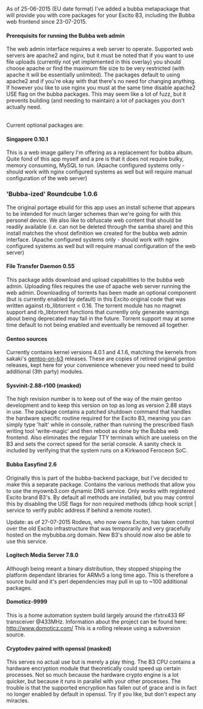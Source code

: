 


As of 25-06-2015 (EU date format) I've added a bubba metapackage that will provide you with core packages for your Excito B3, including the Bubba web frontend since 23-07-2015.

#### Prerequisits for running the Bubba web admin
The web admin interface requires a web server to operate. Supported web servers are apache2 and nginx, but it must be noted that if you want to use file uploads (currently not yet implemented in this overlay) you should choose apache or find the maximum file size to be very restricted (with apache it will be essentially unlimited). The packages default to using apache2 and if you're okay with that there's no need for changing anything. If however you like to use nginx you must at the same time disable apache2 USE flag on the bubba packages. This may seem like a lot of fuzz, but it prevents building (and needing to maintain) a lot of packages you don't actually need.


<p><br>Current optional packages are:</p>

#### Singapore 0.10.1
This is a web image gallery I'm offering as a replacement for bubba album. Quite fond of this app myself and a pre is that it does not require bulky, memory consuming, MySQL to run.
(Apache configured systems only - should work with nginx configured systems as well but will require manual configuration of the web server)


### 'Bubba-ized' Roundcube 1.0.6
The original portage ebuild for this app uses an install scheme that appears to be intended for much larger schemes than we're going for with this personel device. We also like to obfuscate web content that should be readily available (i.e. can not be deleted through the samba share) and this install matches the vhost definition we created for the bubba web admin interface.
(Apache configured systems only - should work with nginx configured systems as well but will require manual configuration of the web server)

#### File Transfer Daemon 0.55
This package adds download and upload capabilities to the bubba web admin. Uploading files requires the use of apache web server running the web admin. Downloading of torrents has been made an optional component (but is currently enabled by default) in this Excito original code that was written against rb_libtorrent &lt; 0.16. The torrent module has no magnet support and rb_libtorrent functions that currently only generate warnings about being deprecated may fail in the future. Torrent support may at some time default to not being enabled and eventually be removed all together.

#### Gentoo sources
Currently contains kernel versions 4.0.1 and 4.1.6, matching the kernels from sakaki's <a href="https://github.com/sakaki-/gentoo-on-b3">gentoo-on-b3</a> releases. These are copies of retired original gentoo releases, kept here for your convenience whenever you need need to build additional (3th party) modules.

#### Sysvinit-2.88-r100 (masked)
The high revision number is to keep out of the way of the main gentoo development and to keep this version on top as long as version 2.88 stays in use. The package contains a patched shutdown command that handles the hardware specific routine required for the Excito B3, meaning you can simply type 'halt' while in console, rather than running the prescribed flash writing tool 'write-magic' and then reboot as done by the Bubba web frontend. Also eliminates the regular TTY terminals which are useless on the B3 and sets the correct speed for the serial console. A sanity check is included by verifying that the system runs on a Kirkwood Feroceon SoC.

#### Bubba Easyfind 2.6
Originally this is part of the bubba-backend package, but I've decided to make this a separate package. Contains the various methods that allow you to use the myownb3.com dynamic DNS service. Only works with registered Excito brand B3's. By default all methods are installed, but you may control this by disabling the USE flags for non required methods (dhcp hook script | service to verify public address if behind a remote router).

Update: as of 27-07-2015 Rodeus, who now owns Excito, has taken control over the old Excito infrastructure that was temporarily and very gracefully hosted on the mybubba.org domain. New B3's should now also be able to use this service.


#### Logitech Media Server 7.8.0
Although being meant a binary distribution, they stopped shipping the platform dependant libraries for ARMv5 a long time ago. This is therefore a source build and it's perl dependencies may pull in up to ~100 additional packages.

#### Domoticz-9999
This is a home automation system build largely around the rfxtrx433 RF transceiver @433MHz. Information about the project can be found here: http://www.domoticz.com/ This is a rolling release using a subversion source.

#### Cryptodev paired with openssl (masked)
This serves no actual use but is merely a play thing. The B3 CPU contains a hardware encryption module that theoretically could speed up certain processes. Not so much because the hardware crypto engine is a lot quicker, but because it runs in parallel with your other processes. The trouble is that the supported encryption has fallen out of grace and is in fact no longer enabled by default in openssl. Try if you like, but don't expect any miracles.
